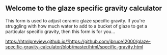 ## Welcome to the glaze specific gravity calculator

This form is used to adjust ceramic glaze specific gravity.  If you're struggling with how much water to add to a bucket of glaze to get a particular specific gravity, then this form is for you...

https://htmlpreview.github.io/?https://github.com/jbruce12000/glaze-specific-gravity-calculator/blob/master/html/specific-gravity.html

